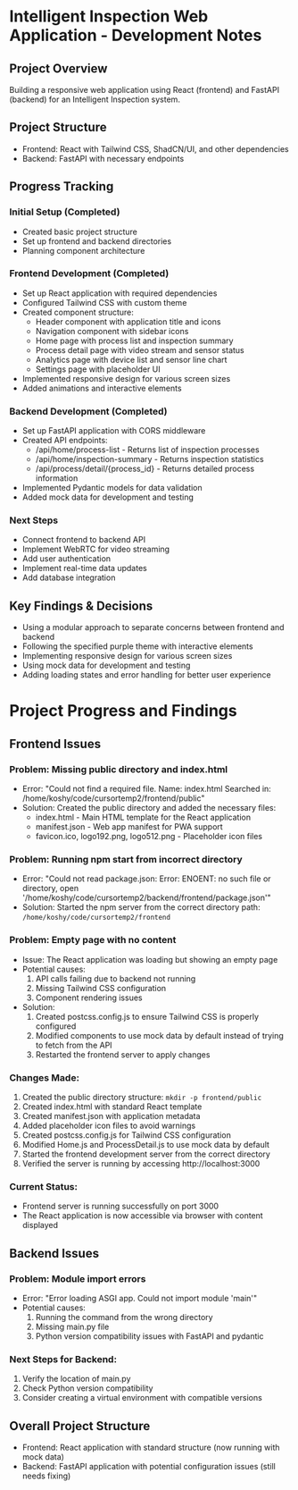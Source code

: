 # Intelligent Inspection Web Application - Development Notes

## Project Overview
Building a responsive web application using React (frontend) and FastAPI (backend) for an Intelligent Inspection system.

## Project Structure
- Frontend: React with Tailwind CSS, ShadCN/UI, and other dependencies
- Backend: FastAPI with necessary endpoints

## Progress Tracking

### Initial Setup (Completed)
- Created basic project structure
- Set up frontend and backend directories
- Planning component architecture

### Frontend Development (Completed)
- Set up React application with required dependencies
- Configured Tailwind CSS with custom theme
- Created component structure:
  - Header component with application title and icons
  - Navigation component with sidebar icons
  - Home page with process list and inspection summary
  - Process detail page with video stream and sensor status
  - Analytics page with device list and sensor line chart
  - Settings page with placeholder UI
- Implemented responsive design for various screen sizes
- Added animations and interactive elements

### Backend Development (Completed)
- Set up FastAPI application with CORS middleware
- Created API endpoints:
  - /api/home/process-list - Returns list of inspection processes
  - /api/home/inspection-summary - Returns inspection statistics
  - /api/process/detail/{process_id} - Returns detailed process information
- Implemented Pydantic models for data validation
- Added mock data for development and testing

### Next Steps
- Connect frontend to backend API
- Implement WebRTC for video streaming
- Add user authentication
- Implement real-time data updates
- Add database integration

## Key Findings & Decisions
- Using a modular approach to separate concerns between frontend and backend
- Following the specified purple theme with interactive elements
- Implementing responsive design for various screen sizes
- Using mock data for development and testing
- Adding loading states and error handling for better user experience

# Project Progress and Findings

## Frontend Issues

### Problem: Missing public directory and index.html
- Error: "Could not find a required file. Name: index.html Searched in: /home/koshy/code/cursortemp2/frontend/public"
- Solution: Created the public directory and added the necessary files:
  - index.html - Main HTML template for the React application
  - manifest.json - Web app manifest for PWA support
  - favicon.ico, logo192.png, logo512.png - Placeholder icon files

### Problem: Running npm start from incorrect directory
- Error: "Could not read package.json: Error: ENOENT: no such file or directory, open '/home/koshy/code/cursortemp2/backend/frontend/package.json'"
- Solution: Started the npm server from the correct directory path: `/home/koshy/code/cursortemp2/frontend`

### Problem: Empty page with no content
- Issue: The React application was loading but showing an empty page
- Potential causes:
  1. API calls failing due to backend not running
  2. Missing Tailwind CSS configuration
  3. Component rendering issues
- Solution:
  1. Created postcss.config.js to ensure Tailwind CSS is properly configured
  2. Modified components to use mock data by default instead of trying to fetch from the API
  3. Restarted the frontend server to apply changes

### Changes Made:
1. Created the public directory structure: `mkdir -p frontend/public`
2. Created index.html with standard React template
3. Created manifest.json with application metadata
4. Added placeholder icon files to avoid warnings
5. Created postcss.config.js for Tailwind CSS configuration
6. Modified Home.js and ProcessDetail.js to use mock data by default
7. Started the frontend development server from the correct directory
8. Verified the server is running by accessing http://localhost:3000

### Current Status:
- Frontend server is running successfully on port 3000
- The React application is now accessible via browser with content displayed

## Backend Issues

### Problem: Module import errors
- Error: "Error loading ASGI app. Could not import module 'main'"
- Potential causes:
  1. Running the command from the wrong directory
  2. Missing main.py file
  3. Python version compatibility issues with FastAPI and pydantic

### Next Steps for Backend:
1. Verify the location of main.py
2. Check Python version compatibility
3. Consider creating a virtual environment with compatible versions

## Overall Project Structure
- Frontend: React application with standard structure (now running with mock data)
- Backend: FastAPI application with potential configuration issues (still needs fixing) 